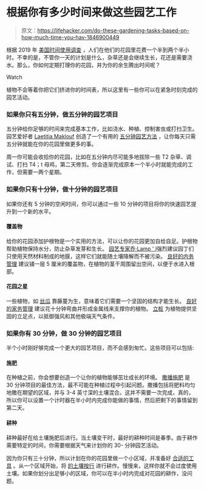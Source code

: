 # 根据你有多少时间来做这些园艺工作

> 原文：<https://lifehacker.com/do-these-gardening-tasks-based-on-how-much-time-you-hav-1846900449>

根据 2019 年 [美国时间使用调查](https://www.bls.gov/news.release/pdf/atus.pdf) ，人们在他们的花园里花费一个半到两个半小时。不幸的是，不管你一天的计划是什么，杂草还是会继续生长，花还是需要浇水。那么，你如何定期打理你的花园，并为你的余生腾出时间呢？

Watch

植物不会等着你把它们挤进你的时间表，所以这里有一些你可以在紧急时刻完成的园艺活动。

### 如果你只有五分钟，做五分钟的园艺项目

五分钟给你足够的时间来完成基本工作，比如浇水、种植、控制害虫或打扫卫生。园艺爱好者 [Laetitia Maklouf](https://laetitiamaklouf.com/blog/2018/11/15/the-five-minute-garden-approach) 创造了一个有用的 [五分钟园艺方法](https://www.amazon.com/Five-Minute-Garden-Laetitia-Maklouf/dp/191135891X?asc_campaign=InlineText&asc_refurl=https://lifehacker.com/do-these-gardening-tasks-based-on-how-much-time-you-hav-1846900449&asc_source=&tag=kinjalifehackerlink-20) ，让你每天只需五分钟就能在你的花园里做更多的事。

周一你可能会收拾你的花园，比如在五分钟内尽可能多地拔除一些 T2 杂草、调试、打扫 T4；t 母鸡，第二天修剪。你会逐渐完成原本一个半小时就能完成的工作，但需要一两个星期。

### 如果你只有十分钟，做十分钟的园艺项目

如果你还有 5 分钟的空闲时间，你可以通过一些 10 分钟的项目将你的快速园艺提升到一个新的水平。

#### 覆盖物

给你的花园添加护根物是一个实用的方法，可以让你的花园更加自给自足。护根物帮助植物保持水分，防止杂草发芽和生长。 [园艺专家乔·Lamp ' l](https://www.finegardening.com/article/mulch-for-a-healthy-garden)强烈建议园丁们只使用天然材料制成的地膜，这样它们就能随土壤降解而不被污染。 [良好的内务管理](https://www.goodhousekeeping.com/uk/lifestyle/a532157/march-10-minute-gardening-ideas/) 建议铺一层 5 厘米的覆盖物，在植物的茎干周围留出空间，以便于水进入根部。

#### 花园之星

一些植物，如 [丝瓜](https://lifehacker.com/how-to-grow-loofahs-in-your-garden-because-holy-shit-th-1846887363) 靠藤蔓为生，意味着它们需要一个坚固的结构才能生长。 [良好的家务管理](https://www.goodhousekeeping.com/uk/lifestyle/a532157/march-10-minute-gardening-ideas/) 建议花十分钟弯曲并形成金属线来支撑你的植物。 [立桩](https://www.masterclass.com/articles/how-to-stake-plants-in-your-garden-to-keep-them-upright#:~:text=Staking%20a%20plant%20means%20driving,of%20their%20fruit%20or%20flowers.) 为植物提供坚固的立足点，以抵御强风和其他极端天气条件。

### 如果你有 30 分钟，做 30 分钟的园艺项目

半个小时刚好够完成一个更大的园艺项目，而不会感到匆忙。这些项目可以包括:

#### 施肥

在种植之前，你会想要创造一个让你的植物能够茁壮成长的环境。 [撒播施肥](https://agrilifeextension.tamu.edu/library/gardening/fertilizing/#:~:text=Most%20gardeners%20should%20use%20a,and%20don't%20need%20more.) 是 30 分钟项目的最佳方法，最不可能在种植过程中引起问题。撒播包括将肥料均匀地撒在期望的区域，并与 3-4 英寸深的土壤混合。这并不需要一次完成，真的，所以你可以设置一个计时器在半小时内完成你能做的事情，然后把剩下的事情留到第二天。

#### 耕种

耕种最好在给土壤施肥后进行。当土壤变干时，最好的耕种时间是春季。由于耕作需要特定的时间，你需要根据天气来计划你的 30- 分钟园艺活动。

因为你只有三十分钟，所以计划在你的花园里做一个小区域，并准备好 [合适的工具](https://www.overstock.com/Home-Garden/Gardening-Tools/21134/subcat.html?featuredproduct=20891522&featuredoption=34665460&kid=9553000357392&ci_src=17588969&ci_sku=26697355-000-000&cnc=US&cid=308974&type=pla&targetid=pla-1271909076714&track=pspla&gclid=CjwKCAjwv_iEBhASEiwARoemvK1zPW_SfbHt9_FiaQcz8Kv4l6THmmAx6W2m6gl2Au2tEFYStFjxxRoCoxsQAvD_BwE) 。从一个区域开始，将 [的土壤按行](https://www.gardeningknowhow.com/garden-how-to/soil-fertilizers/how-to-till-a-garden-tilling-your-soil.htm) 进行耕作。慢慢来，这样你就不会过度使用土壤。如果你划分出足够小的区域，你可以在半小时内完成对花园的耕作，没问题。